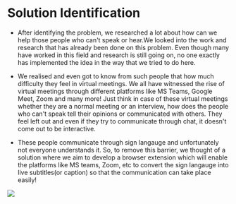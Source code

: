 # Solution Identification

* After identifying the problem, we researched a lot about how can we help those people who can't speak or hear.We looked into the work and research that has already been done on this problem. Even though many have worked in this field and research is still going on, no one exactly has implemented the idea in the way that we tried to do here.

* We realised and even got to know from such people that how much difficulty they feel in virtual meetings. We all have witnessed the rise of virtual meetings through different platforms like MS Teams, Google Meet, Zoom and many more! Just think in case of these virtual meetings whether they are a normal meeting or an interview, how does the people who can't speak tell their opinions or communicated with others. They feel left out and even if they try to communicate through chat, it doesn't come out to be interactive. 


* These people communicate through sign langauge and unfortunately not everyone understands it. So, to remove this barrier, we thought of a solution where we aim to develop a browser extension which will enable the platforms like MS teams, Zoom, etc to convert the sign langauge into live subtitles(or caption) so that the communication can take place easily!

 ![](https://media.giphy.com/media/ilyluIFwD2Et5X5hzF/giphy.gif)
 
